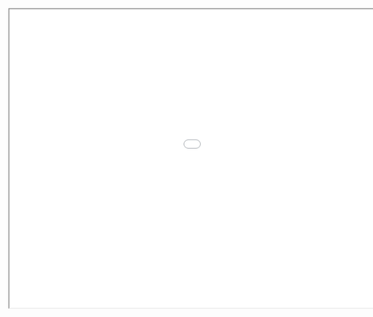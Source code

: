 <!DOCTYPE html>
<html>
    <head>
        <title>about:blank</title>
    </head>
    <body>
        <iframe width="1300" height="600" src="Minecraft.html"></iframe>
    </body>
</html>
